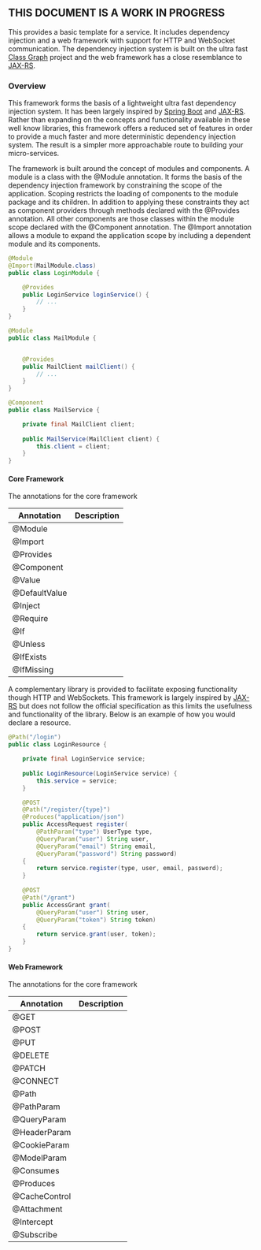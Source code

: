 ## **THIS DOCUMENT IS A WORK IN PROGRESS**

This provides a basic template for a service. It includes dependency injection and a web framework with
support for HTTP and WebSocket communication. The dependency injection system is built on the 
ultra fast [Class Graph](https://github.com/classgraph/classgraph) project and the web 
framework has a close resemblance to [JAX-RS](https://github.com/jax-rs/api).

### Overview

This framework forms the basis of a lightweight ultra fast dependency injection system. It has been
largely inspired by [Spring Boot](https://github.com/spring-projects/spring-boot) 
and [JAX-RS](https://github.com/jax-rs/api). Rather than expanding on the concepts and functionality
available in these well know libraries, this framework offers a reduced set of features in order
to provide a much faster and more deterministic dependency injection system. The result is a simpler
more approachable route to building your micro-services.

The framework is built around the concept of modules and components. A module is a class with the @Module 
annotation. It forms the basis of the dependency injection
framework by constraining the scope of the application. Scoping restricts the loading of components to
the module package and its children. In addition to
applying these constraints they act as component providers through methods declared with the 
@Provides annotation. All other components are those classes within the module scope declared with 
the @Component annotation. The @Import annotation allows a module to expand the application scope
by including a dependent module and its components.

```java
@Module
@Import(MailModule.class)
public class LoginModule {

	@Provides
	public LoginService loginService() {
		// ...
	}
}

@Module
public class MailModule {


	@Provides
	public MailClient mailClient() {
		// ...
	}
}

@Component
public class MailService {

	private final MailClient client;
	
	public MailService(MailClient client) {
		this.client = client;
	}
}
```

#### Core Framework

The annotations for the core framework

| Annotation      | Description   | 
| ------------- | ------------- | 
| @Module       |               |
| @Import       |               |
| @Provides       |               |
| @Component       |               |
| @Value       |               |
| @DefaultValue       |               |
| @Inject       |               |
| @Require       |               |
| @If       |               |
| @Unless       |               |
| @IfExists       |               |
| @IfMissing       |               |

A complementary library is provided to facilitate exposing functionality though HTTP and WebSockets. This
framework is largely inspired by [JAX-RS](https://github.com/jax-rs/api) but does not follow the 
official specification as this limits the usefulness and functionality of the library. Below is an example
of how you would declare a resource.

```java
@Path("/login")
public class LoginResource {

	private final LoginService service;
	
	public LoginResource(LoginService service) {
		this.service = service;
	}

	@POST
	@Path("/register/{type}")
	@Produces("application/json")
	public AccessRequest register(
		@PathParam("type") UserType type,
		@QueryParam("user") String user,
		@QueryParam("email") String email,
		@QueryParam("password") String password)
	{
		return service.register(type, user, email, password); 
	}
	
	@POST
	@Path("/grant")
	public AccessGrant grant(
		@QueryParam("user") String user,
		@QueryParam("token") String token)
	{
		return service.grant(user, token);
	}
}

```

#### Web Framework

The annotations for the core framework

| Annotation      | Description   | 
| ------------- | ------------- | 
| @GET       |               |
| @POST       |               |
| @PUT       |               |
| @DELETE       |               |
| @PATCH       |               |
| @CONNECT       |               |
| @Path       |               |
| @PathParam       |               |
| @QueryParam       |               |
| @HeaderParam       |               |
| @CookieParam       |               |
| @ModelParam       |               |
| @Consumes       |               |
| @Produces       |               |
| @CacheControl       |               |
| @Attachment       |               |
| @Intercept       |               |
| @Subscribe      |               |